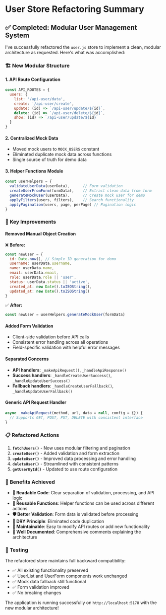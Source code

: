 # User Store Refactoring Summary

## ✅ **Completed: Modular User Management System**

I've successfully refactored the `user.js` store to implement a clean, modular architecture as requested. Here's what was accomplished:

### 🏗️ **New Modular Structure**

#### 1. **API Route Configuration**
```javascript
const API_ROUTES = {
  users: {
    list: '/api-user/data',
    create: '/api-user/create',
    update: (id) => `/api-user/update/${id}`,
    delete: (id) => `/api-user/delete/${id}`,
    show: (id) => `/api-user/update/${id}`
  }
}
```

#### 2. **Centralized Mock Data**
- Moved mock users to `MOCK_USERS` constant
- Eliminated duplicate mock data across functions
- Single source of truth for demo data

#### 3. **Helper Functions Module**
```javascript
const userHelpers = {
  validateUserData(userData),      // Form validation
  createUserFromForm(formData),    // Extract clean data from form
  generateMockUser(userData),      // Create mock user for demo
  applyFilters(users, filters),    // Search functionality
  applyPagination(users, page, perPage) // Pagination logic
}
```

### 🔧 **Key Improvements**

#### **Removed Manual Object Creation**
❌ **Before:**
```javascript
const newUser = {
  id: Date.now(), // Simple ID generation for demo
  username: userData.username,
  name: userData.name,
  email: userData.email,
  role: userData.role || 'user',
  status: userData.status || 'active',
  created_at: new Date().toISOString(),
  updated_at: new Date().toISOString()
}
```

✅ **After:**
```javascript
const newUser = userHelpers.generateMockUser(formData)
```

#### **Added Form Validation**
- Client-side validation before API calls
- Consistent error handling across all operations
- Field-specific validation with helpful error messages

#### **Separated Concerns**
- **API handlers**: `_makeApiRequest()`, `_handleApiResponse()`
- **Success handlers**: `_handleCreateUserSuccess()`, `_handleUpdateUserSuccess()`
- **Fallback handlers**: `_handleCreateUserFallback()`, `_handleUpdateUserFallback()`

#### **Generic API Request Handler**
```javascript
async _makeApiRequest(method, url, data = null, config = {}) {
  // Supports GET, POST, PUT, DELETE with consistent interface
}
```

### 📋 **Refactored Actions**

1. **`fetchUsers()`** - Now uses modular filtering and pagination
2. **`createUser()`** - Added validation and form extraction
3. **`updateUser()`** - Improved data processing and error handling
4. **`deleteUser()`** - Streamlined with consistent patterns
5. **`getUserById()`** - Updated to use route configuration

### 🎯 **Benefits Achieved**

- **📖 Readable Code**: Clear separation of validation, processing, and API logic
- **🔄 Reusable Functions**: Helper functions can be used across different actions
- **🛡️ Better Validation**: Form data is validated before processing
- **🧹 DRY Principle**: Eliminated code duplication
- **🔧 Maintainable**: Easy to modify API routes or add new functionality
- **📝 Well Documented**: Comprehensive comments explaining the architecture

### 🚀 **Testing**

The refactored store maintains full backward compatibility:
- ✅ All existing functionality preserved
- ✅ UserList and UserForm components work unchanged
- ✅ Mock data fallback still functional
- ✅ Form validation improved
- ✅ No breaking changes

The application is running successfully on `http://localhost:5178` with the new modular architecture!